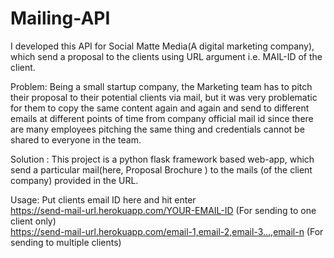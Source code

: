 # Mailing-API
I developed this API for Social Matte Media(A digital marketing company), which send a proposal to the clients using URL argument i.e. MAIL-ID of the client.

Problem: Being a small startup company, the Marketing team has to pitch their proposal to their potential clients via mail, but it was very problematic for them to copy the same content again and again and send to different emails at different points of time from company official mail id since there are many employees pitching the same thing and credentials cannot be shared to everyone in the team.

Solution : This project is a python flask framework based web-app, which send a particular mail(here, Proposal Brochure ) to the mails (of the client company) provided in the URL.

Usage: Put clients email ID here and hit enter  
https://send-mail-url.herokuapp.com/YOUR-EMAIL-ID (For sending to one client only)  
https://send-mail-url.herokuapp.com/email-1,email-2,email-3...,email-n (For sending to multiple clients)
